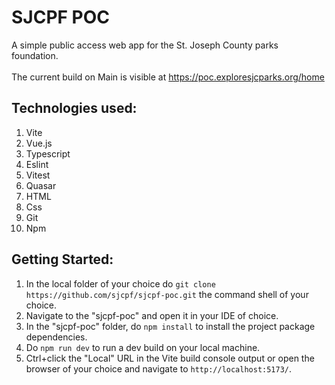 # SJCPF POC

A simple public access web app for the St. Joseph County parks foundation.
<br><br>
The current build on Main is visible at https://poc.exploresjcparks.org/home

## Technologies used:
1. Vite
2. Vue.js
3. Typescript
4. Eslint
5. Vitest
6. Quasar
7. HTML
8. Css
9. Git
10. Npm

## Getting Started:

1. In the local folder of your choice do `git clone https://github.com/sjcpf/sjcpf-poc.git` the command shell of your choice.
2. Navigate to the "sjcpf-poc" and open it in your IDE of choice.
3. In the "sjcpf-poc" folder, do `npm install` to install the project package dependencies.
4. Do `npm run dev` to run a dev build on your local machine.
5. Ctrl+click the "Local" URL in the Vite build console output or open the browser of your choice and navigate to `http://localhost:5173/`.
